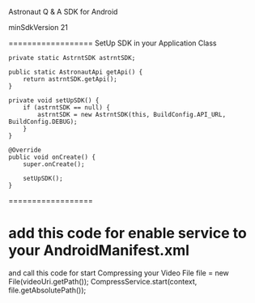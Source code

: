 Astronaut Q & A SDK for Android

minSdkVersion 21

==================
SetUp SDK in your Application Class

    private static AstrntSDK astrntSDK;

    public static AstronautApi getApi() {
        return astrntSDK.getApi();
    }

    private void setUpSDK() {
        if (astrntSDK == null) {
            astrntSDK = new AstrntSDK(this, BuildConfig.API_URL, BuildConfig.DEBUG);
        }
    }

    @Override
    public void onCreate() {
        super.onCreate();

        setUpSDK();
    }
==================

add this code for enable service to your AndroidManifest.xml
    <service android:name="co.astrnt.qasdk.videocompressor.services.CompressService"/>
==================

and call this code for start Compressing your Video
    File file = new File(videoUri.getPath());
    CompressService.start(context, file.getAbsolutePath());
